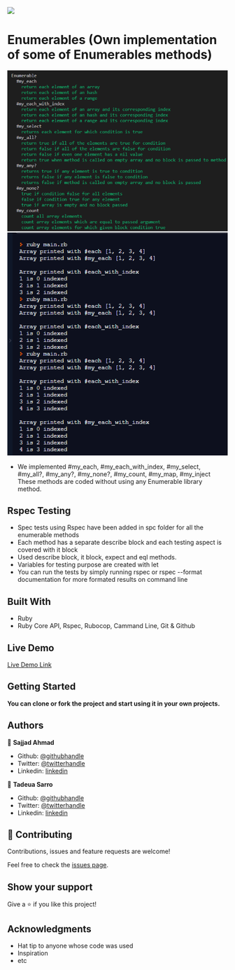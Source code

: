 ![](https://img.shields.io/badge/Microverse-blueviolet)

# Enumerables (Own implementation of some of Enumerables methods)

![screenshot](./images/tests.png)
![screenshot](./images/screenshot.png)

- We implemented #my_each, #my_each_with_index, #my_select, #my_all?, #my_any?, #my_none?, #my_count, #my_map, #my_inject
These methods are coded without using any Enumerable library method.

## Rspec Testing

- Spec tests using Rspec have been added in spc folder for all the enumerable methods
- Each method has a separate describe block and each testing aspect is covered with it block
- Used describe block, it block, expect and eql methods.
- Variables for testing purpose are created with let
- You can run the tests by simply running rspec or rspec --format documentation for more formated results on command line

## Built With

- Ruby
- Ruby Core API, Rspec, Rubocop, Cammand Line, Git & Github

## Live Demo

[Live Demo Link](https://repl.it/@SajjadAhmad14/MadCriminalOs#main.rb)


## Getting Started

**You can clone or fork the project and start using it in your own projects.**


## Authors

👤 **Sajjad Ahmad**

- Github: [@githubhandle](https://github.com/SajjadAhmad14)
- Twitter: [@twitterhandle](https://twitter.com/Sajjad_Ahmad14)
- Linkedin: [linkedin](https://linkedin.com/sajjad-ahmad-86102117a/)

👤 **Tadeua Sarro**

- Github: [@githubhandle](https://github.com/tadeuasarro)
- Twitter: [@twitterhandle](https://twitter.com/tadeuasarro)
- Linkedin: [linkedin](https://linkedin.com/tadeuasarro)

## 🤝 Contributing

Contributions, issues and feature requests are welcome!

Feel free to check the [issues page](https://github.com/SajjadAhmad14/Enumerables/issues).

## Show your support

Give a ⭐️ if you like this project!

## Acknowledgments

- Hat tip to anyone whose code was used
- Inspiration
- etc
